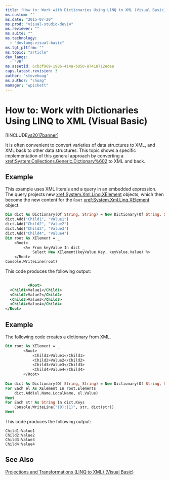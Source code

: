 ```yaml
---
title: "How to: Work with Dictionaries Using LINQ to XML (Visual Basic) | Microsoft Docs"
ms.custom: ""
ms.date: "2015-07-20"
ms.prod: "visual-studio-dev14"
ms.reviewer: ""
ms.suite: ""
ms.technology: 
  - "devlang-visual-basic"
ms.tgt_pltfrm: ""
ms.topic: "article"
dev_langs: 
  - "VB"
ms.assetid: 6cb3f969-1986-414a-b850-87418712edea
caps.latest.revision: 3
author: "stevehoag"
ms.author: "shoag"
manager: "wpickett"
---
```

# How to: Work with Dictionaries Using LINQ to XML (Visual Basic)
[!INCLUDE[vs2017banner](../../../../includes/vs2017banner.md)]

It is often convenient to convert varieties of data structures to XML, and XML back to other data structures. This topic shows a specific implementation of this general approach by converting a <xref:System.Collections.Generic.Dictionary%602> to XML and back.  
  
## Example  
 This example uses XML literals and a query in an embedded expression. The query projects new <xref:System.Xml.Linq.XElement> objects, which then become the new content for the `Root` <xref:System.Xml.Linq.XElement> object.  
  
```vb  
Dim dict As Dictionary(Of String, String) = New Dictionary(Of String, String)()  
dict.Add("Child1", "Value1")  
dict.Add("Child2", "Value2")  
dict.Add("Child3", "Value3")  
dict.Add("Child4", "Value4")  
Dim root As XElement = _  
    <Root>  
        <%= From keyValue In dict _  
            Select New XElement(keyValue.Key, keyValue.Value) %>  
    </Root>  
Console.WriteLine(root)  
```  
  
 This code produces the following output:  
  
```xml  
  
          <Root>  
  <Child1>Value1</Child1>  
  <Child2>Value2</Child2>  
  <Child3>Value3</Child3>  
  <Child4>Value4</Child4>  
</Root>  
```  
  
## Example  
 The following code creates a dictionary from XML.  
  
```vb  
Dim root As XElement = _  
        <Root>  
            <Child1>Value1</Child1>  
            <Child2>Value2</Child2>  
            <Child3>Value3</Child3>  
            <Child4>Value4</Child4>  
        </Root>  
  
Dim dict As Dictionary(Of String, String) = New Dictionary(Of String, String)  
For Each el As XElement In root.Elements  
    dict.Add(el.Name.LocalName, el.Value)  
Next  
For Each str As String In dict.Keys  
    Console.WriteLine("{0}:{1}", str, dict(str))  
Next  
```  
  
 This code produces the following output:  
  
```  
Child1:Value1  
Child2:Value2  
Child3:Value3  
Child4:Value4  
```  
  
## See Also  
 [Projections and Transformations (LINQ to XML) (Visual Basic)](../../../../visual-basic/programming-guide/concepts/linq/projections-and-transformations-linq-to-xml.md)